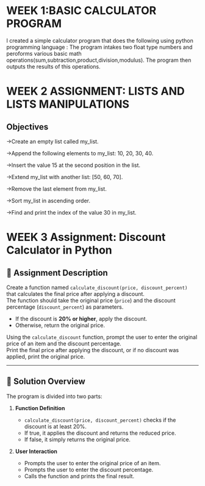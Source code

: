 # WEEK 1:BASIC  CALCULATOR PROGRAM
I created a simple calculator program  that does the following using python programming language :
The program intakes two float type numbers and peroforms various basic math operations(sum,subtraction,product,division,modulus).
The program then outputs the results of this operations.


# WEEK 2 ASSIGNMENT: LISTS AND LISTS MANIPULATIONS 
## Objectives 

->Create an empty list called my_list.

->Append the following elements to my_list: 10, 20, 30, 40.

->Insert the value 15 at the second position in the list.

->Extend my_list with another list: [50, 60, 70].

->Remove the last element from my_list.

->Sort my_list in ascending order.

->Find and print the index of the value 30 in my_list.


# WEEK 3 Assignment: Discount Calculator in Python

## 📌 Assignment Description
Create a function named `calculate_discount(price, discount_percent)` that calculates the final price after applying a discount.  
The function should take the original price (`price`) and the discount percentage (`discount_percent`) as parameters.  

- If the discount is **20% or higher**, apply the discount.  
- Otherwise, return the original price.  

Using the `calculate_discount` function, prompt the user to enter the original price of an item and the discount percentage.  
Print the final price after applying the discount, or if no discount was applied, print the original price.

---

## 🚀 Solution Overview
The program is divided into two parts:
1. **Function Definition**  
   - `calculate_discount(price, discount_percent)` checks if the discount is at least 20%.  
   - If true, it applies the discount and returns the reduced price.  
   - If false, it simply returns the original price.

2. **User Interaction**  
   - Prompts the user to enter the original price of an item.  
   - Prompts the user to enter the discount percentage.  
   - Calls the function and prints the final result.  
